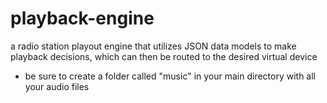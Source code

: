 # playback-engine

a radio station playout engine that utilizes JSON data models to make playback decisions, which can then be routed to the desired virtual device

- be sure to create a folder called "music" in your main directory with all your audio files

